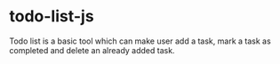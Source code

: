 # todo-list-js
Todo list is a basic tool which can make user add a task, mark a task as completed and delete an already added task.
